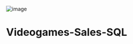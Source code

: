 ![image](https://github.com/user-attachments/assets/4ff409e2-0fa4-4469-9f70-e7f93c090bd8)

# Videogames-Sales-SQL
